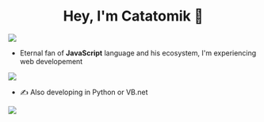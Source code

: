 <h1 align="center">Hey, I'm Catatomik 👋</h1>

![](https://komarev.com/ghpvc/?username=Catatomik)

* Eternal fan of **JavaScript** language and his ecosystem, I'm experiencing web developement

![](https://github-readme-stats.vercel.app/api/top-langs/?username=Catatomik&theme=vue-dark)

* ✍ Also developing in Python or VB.net

![](https://github-readme-stats.vercel.app/api?username=Catatomik&count_private=true&show_icons=true&theme=vue-dark) 
